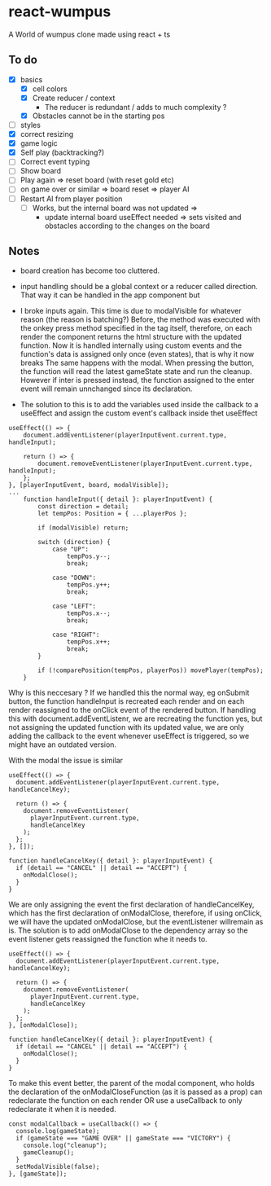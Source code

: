 # react-wumpus

A World of wumpus clone made using react + ts

## To do

- [x] basics
  - [x] cell colors
  - [x] Create reducer / context
    - The reducer is redundant / adds to much complexity ?
  - [x] Obstacles cannot be in the starting pos
- [ ] styles
- [x] correct resizing
- [x] game logic
- [x] Self play (backtracking?)
- [ ] Correct event typing
- [ ] Show board
- [ ] Play again => reset board (with reset gold etc)
- [ ] on game over or similar => board reset => player AI
- [ ] Restart AI from player position
  - [ ] Works, but the internal board was not updated =>
    - update internal board useEffect needed => sets visited and obstacles according to the changes on the board

## Notes

- board creation has become too cluttered.
- input handling should be a global context or a reducer called direction. That way it can be handled in the app component but

- I broke inputs again. This time is due to modalVisible for whatever reason (the reason is batching?)
  Before, the method was executed with the onkey press method specified in the tag itself, therefore, on each render the component returns the html structure with the updated function.
  Now it is handled internally using custom events and the function's data is assigned only once (even states), that is why it now breaks
  The same happens with the modal. When pressing the button, the function will read the latest gameState state and run the cleanup.
  However if inter is pressed instead, the function assigned to the enter event will remain unnchanged since its declaration.

- The solution to this is to add the variables used inside the callback to a useEffect and assign the custom event's callback inside thet useEffect

```tsx
useEffect(() => {
	document.addEventListener(playerInputEvent.current.type, handleInput);

	return () => {
		document.removeEventListener(playerInputEvent.current.type, handleInput);
	};
}, [playerInputEvent, board, modalVisible]);
...
	function handleInput({ detail }: playerInputEvent) {
		const direction = detail;
		let tempPos: Position = { ...playerPos };

		if (modalVisible) return;

		switch (direction) {
			case "UP":
				tempPos.y--;
				break;

			case "DOWN":
				tempPos.y++;
				break;

			case "LEFT":
				tempPos.x--;
				break;

			case "RIGHT":
				tempPos.x++;
				break;
		}

		if (!comparePosition(tempPos, playerPos)) movePlayer(tempPos);
	}
```

Why is this neccesary ? If we handled this the normal way, eg onSubmit button, the function handleInput is recreated each render and on each render reassigned to the onClick event of the rendered button.
If handling this with document.addEventListenr, we are recreating the function yes, but not assigning the updated function with its updated value, we are only adding the callback to the event whenever useEffect is triggered, so we might have an outdated version.

With the modal the issue is similar

```tsx
useEffect(() => {
  document.addEventListener(playerInputEvent.current.type, handleCancelKey);

  return () => {
    document.removeEventListener(
      playerInputEvent.current.type,
      handleCancelKey
    );
  };
}, []);

function handleCancelKey({ detail }: playerInputEvent) {
  if (detail == "CANCEL" || detail == "ACCEPT") {
    onModalClose();
  }
}
```

We are only assigning the event the first declaration of handleCancelKey, which has the first declaration of onModalClose, therefore, if using onClick, we will have the updated onModalClose, but the eventListener willremain as is.
The solution is to add onModalClose to the dependency array so the event listener gets reassigned the function whe it needs to.

```tsx
useEffect(() => {
  document.addEventListener(playerInputEvent.current.type, handleCancelKey);

  return () => {
    document.removeEventListener(
      playerInputEvent.current.type,
      handleCancelKey
    );
  };
}, [onModalClose]);

function handleCancelKey({ detail }: playerInputEvent) {
  if (detail == "CANCEL" || detail == "ACCEPT") {
    onModalClose();
  }
}
```

To make this event better, the parent of the modal component, who holds the declaration of the onModalCloseFunction (as it is passed as a prop) can redeclarate the function on each render OR use a useCallback to only redeclarate it when it is needed.

```tsx
const modalCallback = useCallback(() => {
  console.log(gameState);
  if (gameState === "GAME OVER" || gameState === "VICTORY") {
    console.log("cleanup");
    gameCleanup();
  }
  setModalVisible(false);
}, [gameState]);
```
